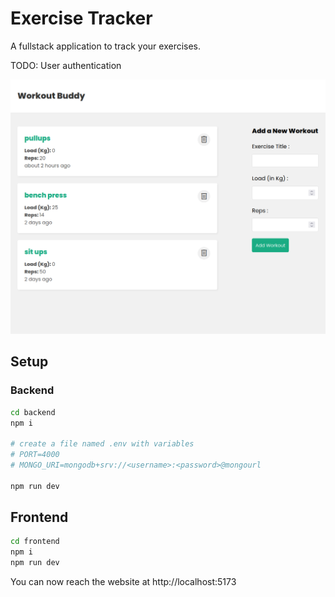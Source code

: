 # Exercise Tracker

A fullstack application to track your exercises.

TODO: User authentication

![screenshot](screenshot.png "screenshot")

## Setup
### Backend
```bash
cd backend
npm i

# create a file named .env with variables
# PORT=4000
# MONGO_URI=mongodb+srv://<username>:<password>@mongourl

npm run dev
```
## Frontend

```bash
cd frontend
npm i
npm run dev
```

You can now reach the website at http://localhost:5173